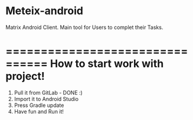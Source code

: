 Meteix-android
================
Matrix Android Client. Main tool for Users to complet their Tasks.

================================
How to start work with project! 
================================
1. Pull it from GitLab - DONE :)
2. Import it to Android Studio
3. Press Gradle update
3. Have fun and Run it! 

